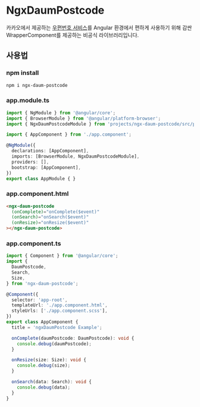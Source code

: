 # NgxDaumPostcode

카카오에서 제공하는 [우편번호 서비스](https://postcode.map.daum.net/guide)를 Angular 환경에서 편하게 사용하기 위해 감싼 WrapperComponent를 제공하는 비공식 라이브러리입니다.

## 사용법

### npm install

``` bash
npm i ngx-daum-postcode
```

### app.module.ts

``` typescript
import { NgModule } from '@angular/core';
import { BrowserModule } from '@angular/platform-browser';
import { NgxDaumPostcodeModule } from 'projects/ngx-daum-postcode/src/public-api';

import { AppComponent } from './app.component';

@NgModule({
  declarations: [AppComponent],
  imports: [BrowserModule, NgxDaumPostcodeModule],
  providers: [],
  bootstrap: [AppComponent],
})
export class AppModule { }
```

### app.component.html
``` html
<ngx-daum-postcode
  (onComplete)="onComplete($event)"
  (onSearch)="onSearch($event)"
  (onResize)="onResize($event)"
></ngx-daum-postcode>
```

### app.component.ts
``` typescript
import { Component } from '@angular/core';
import {
  DaumPostcode,
  Search,
  Size,
} from 'ngx-daum-postcode';

@Component({
  selector: 'app-root',
  templateUrl: './app.component.html',
  styleUrls: ['./app.component.scss'],
})
export class AppComponent {
  title = 'ngxDaumPostcode Example';

  onComplete(daumPostcode: DaumPostcode): void {
    console.debug(daumPostcode);
  }

  onResize(size: Size): void {
    console.debug(size);
  }

  onSearch(data: Search): void {
    console.debug(data);
  }
}

```
